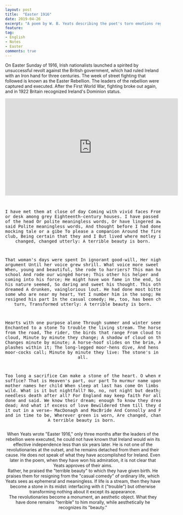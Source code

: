 ```yaml
---
layout: post
title:  "Easter 1916"
date: 2019-04-26
excerpt: "A poem by W. B. Yeats describing the poet's torn emotions regarding the events of the Easter Rising staged in Ireland against British rule on Easter Monday, April 24, 1916. The uprising was unsuccessful, and most of the Irish republican leaders involved were executed for treason."
feature: 
tag:
- English
- Notes
- Easter
comments: true
---
```


On Easter Sunday of 1916, Irish nationalists launched a spirited by unsuccessful revolt against the British government, which had ruled Ireland with an Iron hand for three centuries. The week of street fighting that followed is known as the Easter Rebellion. The leaders of the rebellion were captured and executed. After the First World War, fighting broke out again, and in 1922 Britain recognized Ireland's Dominion status.

<iframe width="560" height="315" src="https://www.youtube.com/embed/VLt_OuzW9n0" frameborder="0" allow="accelerometer; autoplay; encrypted-media; gyroscope; picture-in-picture" allowfullscreen></iframe>

<center><pre>

I have met them at close of day
Coming with vivid faces
From counter or desk among grey
Eighteenth-century houses.
I have passed with a nod of the head
Or polite meaningless words,
Or have lingered awhile and said
Polite meaningless words,
And thought before I had done
Of a mocking tale or a gibe
To please a companion
Around the fire at the club,
Being certain that they and I
But lived where motley is worn:
All changed, changed utterly:
A terrible beauty is born.

That woman's days were spent
In ignorant good-will,
Her nights in argument
Until her voice grew shrill.
What voice more sweet than hers
When, young and beautiful,
She rode to harriers?
This man had kept a school
And rode our wingèd horse;
This other his helper and friend
Was coming into his force;
He might have won fame in the end,
So sensitive his nature seemed,
So daring and sweet his thought.
This other man I had dreamed
A drunken, vainglorious lout.
He had done most bitter wrong
To some who are near my heart,
Yet I number him in the song;
He, too, has resigned his part
In the casual comedy;
He, too, has been changed in his turn,
Transformed utterly:
A terrible beauty is born.

Hearts with one purpose alone
Through summer and winter seem
Enchanted to a stone
To trouble the living stream.
The horse that comes from the road,
The rider, the birds that range
From cloud to tumbling cloud,
Minute by minute they change;
A shadow of cloud on the stream
Changes minute by minute;
A horse-hoof slides on the brim,
And a horse plashes within it;
The long-legged moor-hens dive,
And hens to moor-cocks call;
Minute by minute they live:
The stone's in the midst of all.

Too long a sacrifice
Can make a stone of the heart.
O when may it suffice?
That is Heaven's part, our part
To murmur name upon name,
As a mother names her child
When sleep at last has come
On limbs that had run wild.
What is it but nightfall?
No, no, not night but death;
Was it needless death after all?
For England may keep faith
For all that is done and said.
We know their dream; enough
To know they dreamed and are dead;
And what if excess of love
Bewildered them till they died?
I write it out in a verse—
MacDonagh and MacBride
And Connolly and Pearse
Now and in time to be,
Wherever green is worn,
Are changed, changed utterly:
A terrible beauty is born.
</pre> <center>

When Yeats wrote "Easter 1916," only three months after the leaders of the rebellion were executed, he could not have known that Ireland would win its effective independence less than six years later. He is not one of the revolutionaries at the outset, and he remains detached from them and their cause. He does not speak of what they have accomplished for Ireland. Even later in the poem, when they have won his admiration, it is not clear that Yeats approves of their aims.  
Rather, he praised the "terrible beauty" to which they have given birth. He praises them for resigning from the "casual comedy" of ordinary life, which Yeats sees as ephemeral and meaningless. If life is a stream, then they have become a stone in its midst: interfacing with it ("trouble") but otherwise transforming nothing about it except its appearance.  
The revolutionaries become a monument, an aesthetic object. What they have done remains "terrible" to him morally, while aesthetically he recognizes its "beauty."